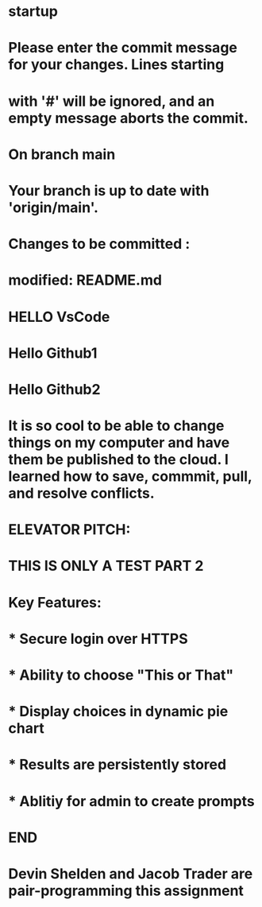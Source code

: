 # startup

# Please enter the commit message for your changes. Lines starting
# with '#' will be ignored, and an empty message aborts the commit.
#
# On branch main
# Your branch is up to date with 'origin/main'.
#
# Changes to be committed :
#	modified:   README.md
#
# HELLO VsCode
# Hello Github1
# Hello Github2
# It is so cool to be able to change things on my computer and have them be published to the cloud. I learned how to save, commmit, pull, and resolve conflicts.

# ELEVATOR PITCH:

# THIS IS ONLY A TEST PART 2

#  Key Features:
#   * Secure login over HTTPS
#   * Ability to choose "This or That"
#   * Display choices in dynamic pie chart
#   * Results are persistently stored
#   * Ablitiy for admin to create prompts
# END

# Devin Shelden and Jacob Trader are pair-programming this assignment